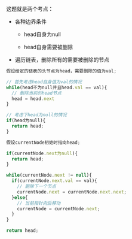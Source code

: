 这题就是两个考点：

- 各种边界条件
  
  - head自身为null
  
  - head自身需要被删除
  
- 遍历链表，删除所有的需要被删除的节点
  

```js
假设给定的链表的头节点为head，需要删除的值为val;

// 首先考虑head自身值为val的情况
while(head不为null并且head.val == val){
  // 删除当前的head节点
  head = head.next
}

// 考虑下head为null的情况
if(head为null){
  return head;
}

假设currentNode初始时指向head;

if(currentNode.next为null){
  return head;
}

while(currentNode.next != null){
  if(currentNode.next.val == val){
    // 删除下一个节点
    currentNode.next = currentNode.next.next;
  }else{
    // 当前指针向后移动
    currentNode = currentNode.next;
  }
}

return head;
```
